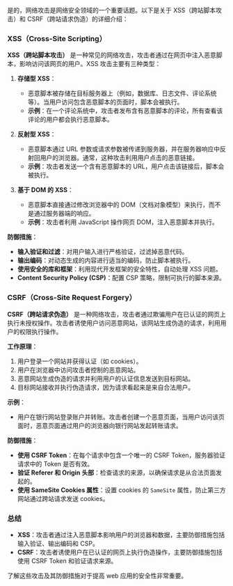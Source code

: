 是的，网络攻击是网络安全领域的一个重要话题。以下是关于 XSS（跨站脚本攻击）和 CSRF（跨站请求伪造）的详细介绍：

### XSS（Cross-Site Scripting）

**XSS（跨站脚本攻击）** 是一种常见的网络攻击，攻击者通过在网页中注入恶意脚本，影响访问该网页的用户。XSS 攻击主要有三种类型：

1. **存储型 XSS**：
   - 恶意脚本被存储在目标服务器上（例如，数据库、日志文件、评论系统等）。当用户访问包含恶意脚本的页面时，脚本会被执行。
   - **示例**：在一个评论系统中，攻击者发布含有恶意脚本的评论，所有查看该评论的用户都会执行恶意脚本。

2. **反射型 XSS**：
   - 恶意脚本通过 URL 参数或请求参数被传递到服务器，并在服务器响应中反射回用户的浏览器。通常，这种攻击利用用户点击的恶意链接。
   - **示例**：攻击者发送一个含有恶意脚本的 URL，用户点击该链接后，脚本会被执行。

3. **基于 DOM 的 XSS**：
   - 恶意脚本直接通过修改浏览器中的 DOM（文档对象模型）来执行，而不是通过服务器端的响应。
   - **示例**：攻击者利用 JavaScript 操作网页 DOM，注入恶意脚本并执行。

**防御措施**：
- **输入验证和过滤**：对用户输入进行严格验证，过滤掉恶意代码。
- **输出编码**：对动态生成的内容进行适当的编码，防止脚本被执行。
- **使用安全的库和框架**：利用现代开发框架的安全特性，自动处理 XSS 问题。
- **Content Security Policy (CSP)**：配置 CSP 策略，限制可执行的脚本来源。

### CSRF（Cross-Site Request Forgery）

**CSRF（跨站请求伪造）** 是一种网络攻击，攻击者通过欺骗用户在已认证的网页上执行未授权操作。攻击者诱使用户访问恶意网站，该网站生成伪造的请求，利用用户的权限执行操作。

**工作原理**：
1. 用户登录一个网站并获得认证（如 cookies）。
2. 用户在浏览器中访问攻击者控制的恶意网站。
3. 恶意网站生成伪造的请求并利用用户的认证信息发送到目标网站。
4. 目标网站接收并执行伪造请求，因为请求看起来是来自合法用户。

**示例**：
- 用户在银行网站登录账户并转账。攻击者创建一个恶意页面，当用户访问该页面时，恶意页面通过用户的浏览器向银行网站发起转账请求。

**防御措施**：
- **使用 CSRF Token**：在每个请求中包含一个唯一的 CSRF Token，服务器验证请求中的 Token 是否有效。
- **验证 Referer 和 Origin 头部**：检查请求的来源，以确保请求是从合法页面发起的。
- **使用 SameSite Cookies 属性**：设置 cookies 的 `SameSite` 属性，防止第三方网站通过跨站请求发送 cookies。

### 总结

- **XSS**：攻击者通过注入恶意脚本影响用户的浏览器和数据，主要防御措施包括输入验证、输出编码和 CSP。
- **CSRF**：攻击者诱使用户在已认证的网页上执行伪造操作，主要防御措施包括使用 CSRF Token 和验证请求来源。

了解这些攻击及其防御措施对于提高 web 应用的安全性非常重要。